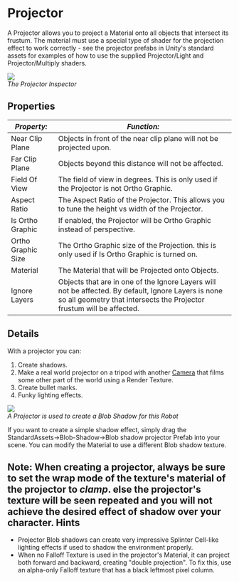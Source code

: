 Projector
=========


A <span class=keyword>Projector</span> allows you to project a <span class=keyword>Material</span> onto all objects that intersect its frustum. The material must use a special type of shader for the projection effect to work correctly - see the projector prefabs in Unity's standard assets for examples of how to use the supplied Projector/Light and Projector/Multiply shaders.

![](http://docwiki.hq.unity3d.com/uploads/Main/Inspector-Projector.png)  
_The Projector <span class=keyword>Inspector</span>_

Properties
----------



|**_Property:_** |**_Function:_** |
|--|--|
|<span class=component>Near Clip Plane</span>    |Objects in front of the near clip plane will not be projected upon. |
|<span class=component>Far Clip Plane</span>     |Objects beyond this distance will not be affected. |
|<span class=component>Field Of View</span>      |The field of view in degrees. This is only used if the Projector is not Ortho Graphic. |
|<span class=component>Aspect Ratio</span>       |The Aspect Ratio of the Projector. This allows you to tune the height vs width of the Projector. |
|<span class=component>Is Ortho Graphic</span>   |If enabled, the Projector will be Ortho Graphic instead of perspective. |
|<span class=component>Ortho Graphic Size</span> |The Ortho Graphic size of the Projection. this is only used if Is Ortho Graphic is turned on. |
|<span class=component>Material</span>           |The Material that will be Projected onto Objects. |
|<span class=component>Ignore Layers</span>      |Objects that are in one of the Ignore Layers will not be affected. By default, Ignore Layers is none so all geometry that intersects the Projector frustum will be affected. |


Details
-------


With a projector you can:
1. Create shadows.
1. Make a real world projector on a tripod with another [Camera](class-camera.html) that films some other part of the world using a <span class=keyword>Render Texture</span>.
1. Create bullet marks.
1. Funky lighting effects.

![](http://docwiki.hq.unity3d.com/uploads/Main/Projector-BlobShadow.png)  
_A Projector is used to create a Blob Shadow for this Robot_

If you want to create a simple shadow effect, simply drag the <span class=menu>StandardAssets->Blob-Shadow->Blob shadow projector</span> <span class=keyword>Prefab</span> into your scene. You can modify the Material to use a different Blob shadow texture.

__Note:__ When creating a projector, always be sure to set the wrap mode of the texture's material of the projector to _clamp_. else the projector's texture will be seen repeated and you will not achieve the desired effect of shadow over your character.
Hints
-----

* Projector Blob shadows can create very impressive Splinter Cell-like lighting effects if used to shadow the environment properly.
* When no <span class=component>Falloff</span> Texture is used in the projector's Material, it can project both forward and backward, creating "double projection". To fix this, use an alpha-only Falloff texture that has a black leftmost pixel column.
